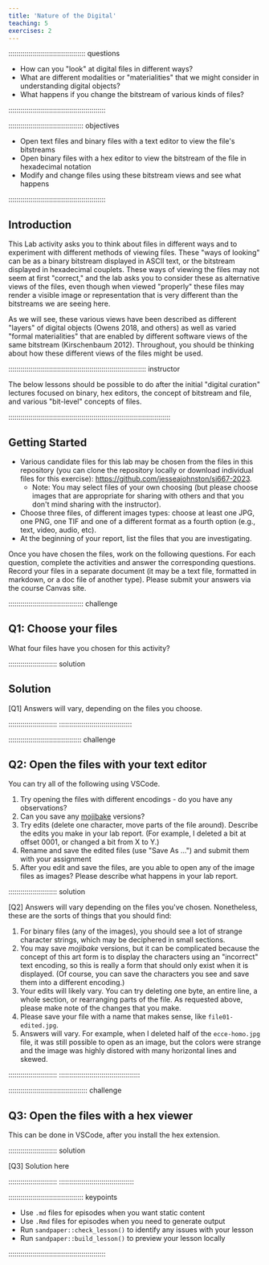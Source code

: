 ```yaml
---
title: 'Nature of the Digital'
teaching: 5
exercises: 2
---
```


:::::::::::::::::::::::::::::::::::::: questions 

- How can you "look" at digital files in different ways?
- What are different modalities or "materialities" that we might consider in understanding digital objects?
- What happens if you change the bitstream of various kinds of files?

::::::::::::::::::::::::::::::::::::::::::::::::

::::::::::::::::::::::::::::::::::::: objectives

- Open text files and binary files with a text editor to view the file's bitstreams
- Open binary files with a hex editor to view the bitstream of the file in hexadecimal notation
- Modify and change files using these bitstream views and see what happens

::::::::::::::::::::::::::::::::::::::::::::::::

## Introduction

This Lab activity asks you to think about files in different ways and to experiment
with different methods of viewing files. These "ways of looking" can be as a binary
bitstream displayed in ASCII text, or the bitstream displayed in hexadecimal couplets.
These ways of viewing the files may not seem at first "correct," and the lab
asks you to consider these as alternative views of the files, even though when viewed
"properly" these files may render a visible image or representation that is very different
than the bitstreams we are seeing here.

As we will see, these various views have been described as different "layers" of digital 
objects (Owens 2018, and others) as well as varied "formal materialities" that are
enabled by different software views of the same bitstream (Kirschenbaum 2012).
Throughout, you should be thinking about how these different views of the files 
might be used.


:::::::::::::::::::::::::::::::::::::::::::::::::::::::::::::::::::: instructor

The below lessons should be possible to do after the initial "digital curation"
lectures focused on binary, hex editors, the concept of bitstream and file,
and various "bit-level" concepts of files. 

::::::::::::::::::::::::::::::::::::::::::::::::::::::::::::::::::::::::::::::::

## Getting Started

* Various candidate files for this lab may be chosen from the files in this repository (you can 
clone the repository locally or download individual files for this exercise): https://github.com/jesseajohnston/si667-2023.
  * Note: You may select files of your own choosing (but please choose images that are appropriate for sharing with others and that you don't mind sharing with the instructor).
* Choose three files, of different images types: choose at least one JPG, one PNG, one TIF and one of a different format as a fourth option (e.g., text, video, audio, etc). 
* At the beginning of your report, list the files that you are investigating.

Once you have chosen the files, work on the following questions. For each question, 
complete the activities and answer the corresponding questions. 
Record your files in a separate document (it may be a text file, formatted in 
markdown, or a doc file of another type). Please submit your answers via the 
course Canvas site. 


::::::::::::::::::::::::::::::::::::: challenge

## Q1: Choose your files

What four files have you chosen for this activity?

:::::::::::::::::::::::: solution

## Solution
 
[Q1] Answers will vary, depending on the files you choose.

:::::::::::::::::::::::: 
::::::::::::::::::::::::::::::::::::

:::::::::::::::::::::::::::::::::::: challenge

## Q2: Open the files with your text editor

You can try all of the following using VSCode.

1. Try opening the files with different encodings - do you have any observations? 
1. Can you save any [mojibake](https://en.wikipedia.org/wiki/Mojibake) versions?
1. Try edits (delete one character, move parts of the file around). Describe the edits
you make in your lab report. (For example, I deleted a bit at offset 0001, or changed a bit from X to Y.)
1. Rename and save the edited files (use "Save As ...") and submit them with your assignment
1. After you edit and save the files, are you able to open any of the image files
as images? Please describe what happens in your lab report.

:::::::::::::::::::::::: solution

[Q2] Answers will vary depending on the files you've chosen. Nonetheless, these are the 
sorts of things that you should find:

1. For binary files (any of the images), you should see a lot of strange character strings, which may be deciphered in small sections.
1. You may save _mojibake_ versions, but it can be complicated because the concept of this art form is to display the characters using an "incorrect" text encoding, so this is really a form that should only exist when it is displayed. (Of course, you can save the characters you see and save them into a different encoding.)
1. Your edits will likely vary. You can try deleting one byte, an entire line, a whole section, or rearranging parts of the file. As requested above, please make note of the changes that you make.
1. Please save your file with a name that makes sense, like `file01-edited.jpg`. 
1. Answers will vary. For example, when I deleted half of the `ecce-homo.jpg` file, it
was still possible to open as an image, but the colors were strange and the image was highly distored with 
many horizontal lines and skewed.

:::::::::::::::::::::::: 
::::::::::::::::::::::::::::::::::::::::

::::::::::::::::::::::::::::::::::::::: challenge
## Q3: Open the files with a hex viewer

This can be done in VSCode, after you install the hex extension.

:::::::::::::::::::::::: solution

[Q3] Solution here

::::::::::::::::::::::::
:::::::::::::::::::::::::::::::::::::

::::::::::::::::::::::::::::::::::::: keypoints 

- Use `.md` files for episodes when you want static content
- Use `.Rmd` files for episodes when you need to generate output
- Run `sandpaper::check_lesson()` to identify any issues with your lesson
- Run `sandpaper::build_lesson()` to preview your lesson locally

::::::::::::::::::::::::::::::::::::::::::::::::

